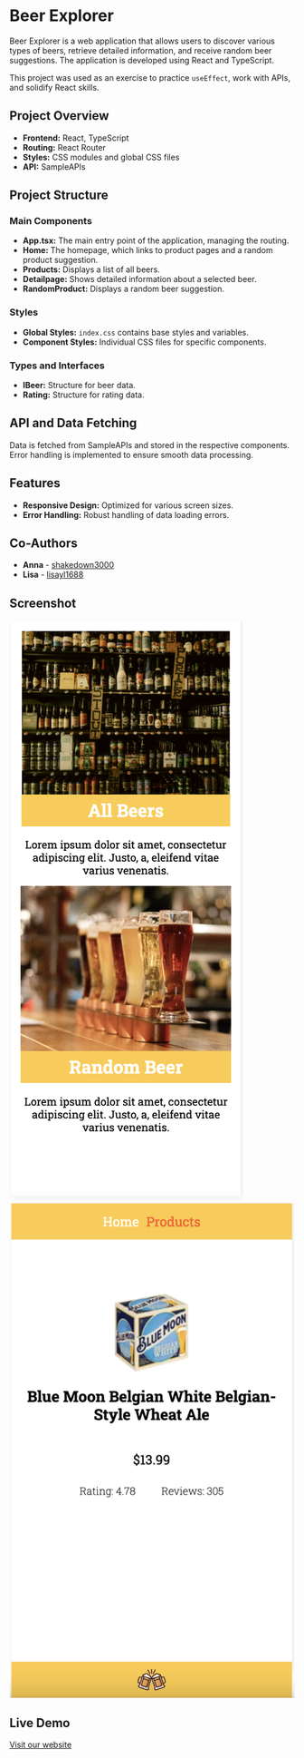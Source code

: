 # Beer Explorer

Beer Explorer is a web application that allows users to discover various types of beers, retrieve detailed information, and receive random beer suggestions. The application is developed using React and TypeScript.

This project was used as an exercise to practice `useEffect`, work with APIs, and solidify React skills.

## Project Overview

- **Frontend:** React, TypeScript
- **Routing:** React Router
- **Styles:** CSS modules and global CSS files
- **API:** SampleAPIs

## Project Structure

### Main Components

- **App.tsx:** The main entry point of the application, managing the routing.
- **Home:** The homepage, which links to product pages and a random product suggestion.
- **Products:** Displays a list of all beers.
- **Detailpage:** Shows detailed information about a selected beer.
- **RandomProduct:** Displays a random beer suggestion.

### Styles

- **Global Styles:** `index.css` contains base styles and variables.
- **Component Styles:** Individual CSS files for specific components.

### Types and Interfaces

- **IBeer:** Structure for beer data.
- **Rating:** Structure for rating data.

## API and Data Fetching

Data is fetched from SampleAPIs and stored in the respective components. Error handling is implemented to ensure smooth data processing.

## Features

- **Responsive Design:** Optimized for various screen sizes.
- **Error Handling:** Robust handling of data loading errors.

## Co-Authors

- **Anna** - [shakedown3000](https://github.com/shakedown3000)
- **Lisa** - [lisayl1688](https://github.com/lisayl1688)

## Screenshot

![Screenshot of the application](/public/Screenshot_Beerapp2.png)
![Screenshot of the application](/public/Screenshot_Beerapp1.png)

## Live Demo

[Visit our website](https://projectbeerapp.netlify.app/)
